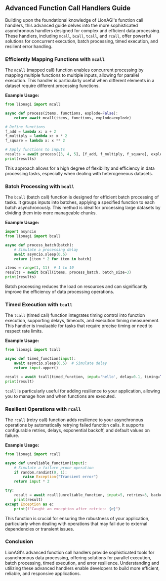 
## Advanced Function Call Handlers Guide

Building upon the foundational knowledge of LionAGI's function call handlers, this advanced guide delves into the more sophisticated asynchronous handlers designed for complex and efficient data processing. These handlers, including `mcall`, `bcall`, `tcall`, and `rcall`, offer powerful solutions for concurrent execution, batch processing, timed execution, and resilient error handling.

### Efficiently Mapping Functions with `mcall`

The `mcall` (mapped call) function enables concurrent processing by mapping multiple functions to multiple inputs, allowing for parallel execution. This handler is particularly useful when different elements in a dataset require different processing functions.

**Example Usage:**

```python
from lionagi import mcall

async def process(items, functions, explode=False):
    return await mcall(items, functions, explode=explode)

# Define functions
f_add = lambda x: x + 2
f_multiply = lambda x: x * 2
f_square = lambda x: x ** 2

# Apply functions to inputs
results = await process([3, 4, 5], [f_add, f_multiply, f_square], explode=True)
print(results)
```

This approach allows for a high degree of flexibility and efficiency in data processing tasks, especially when dealing with heterogeneous datasets.

### Batch Processing with `bcall`

The `bcall` (batch call) function is designed for efficient batch processing of tasks. It groups inputs into batches, applying a specified function to each batch asynchronously. This method is ideal for processing large datasets by dividing them into more manageable chunks.

**Example Usage:**

```python
import asyncio
from lionagi import bcall

async def process_batch(batch):
    # Simulate a processing delay
    await asyncio.sleep(0.5)
    return [item * 2 for item in batch]

items = range(1, 11)  # 1 to 10
results = await bcall(items, process_batch, batch_size=3)
print(results)
```

Batch processing reduces the load on resources and can significantly improve the efficiency of data processing operations.

### Timed Execution with `tcall`

The `tcall` (timed call) function integrates timing control into function execution, supporting delays, timeouts, and execution timing measurement. This handler is invaluable for tasks that require precise timing or need to respect rate limits.

**Example Usage:**

```python
from lionagi import tcall

async def timed_function(input):
    await asyncio.sleep(0.5)  # Simulate delay
    return input.upper()

result = await tcall(timed_function, input='hello', delay=0.1, timing=True)
print(result)
```

`tcall` is particularly useful for adding resilience to your application, allowing you to manage how and when functions are executed.

### Resilient Operations with `rcall`

The `rcall` (retry call) function adds resilience to your asynchronous operations by automatically retrying failed function calls. It supports configurable retries, delays, exponential backoff, and default values on failure.

**Example Usage:**

```python
from lionagi import rcall

async def unreliable_function(input):
    # Simulate a failure prone operation
    if random.randint(0, 1):
        raise Exception("Transient error")
    return input * 2

try:
    result = await rcall(unreliable_function, input=5, retries=3, backoff_factor=2, delay=0.5)
    print(result)
except Exception as e:
    print(f"Caught an exception after retries: {e}")
```

This function is crucial for ensuring the robustness of your application, particularly when dealing with operations that may fail due to external dependencies or transient issues.

### Conclusion

LionAGI's advanced function call handlers provide sophisticated tools for asynchronous data processing, offering solutions for parallel execution, batch processing, timed execution, and error resilience. Understanding and utilizing these advanced handlers enable developers to build more efficient, reliable, and responsive applications.